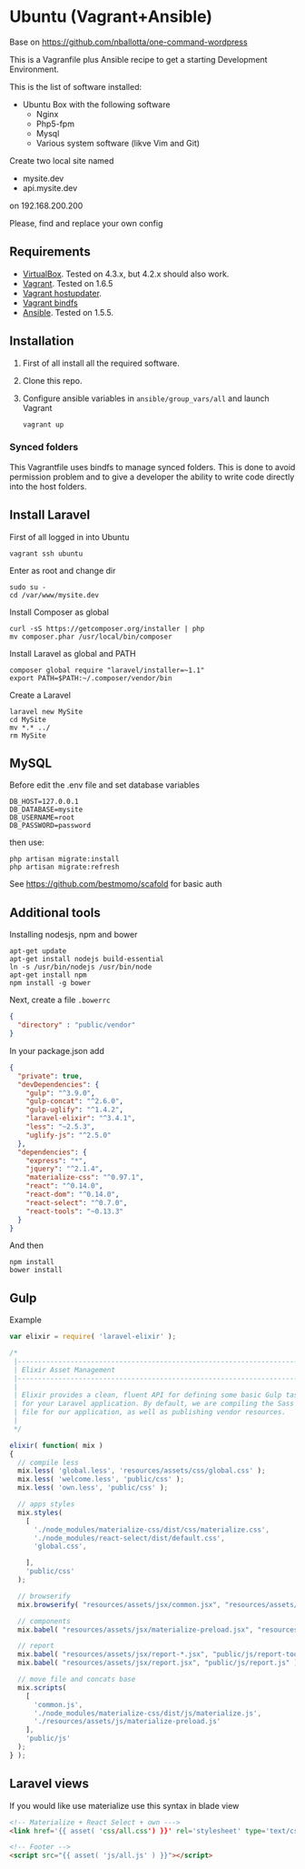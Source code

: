 # Ubuntu (Vagrant+Ansible)

Base on https://github.com/nballotta/one-command-wordpress

This is a Vagranfile plus Ansible recipe to get a starting Development Environment.

This is the list of software installed:

- Ubuntu Box with the following software
  - Nginx
  - Php5-fpm
  - Mysql
  - Various system software (likve Vim and Git)

Create two local site named

* mysite.dev
* api.mysite.dev

on 192.168.200.200

Please, find and replace your own config

## Requirements

- [VirtualBox](https://www.virtualbox.org/wiki/Downloads). Tested on 4.3.x, but 4.2.x should also work.
- [Vagrant](http://www.vagrantup.com/downloads.html). Tested on 1.6.5
- [Vagrant hostupdater](https://github.com/cogitatio/vagrant-hostsupdater).
- [Vagrant bindfs](https://github.com/gael-ian/vagrant-bindfs)
- [Ansible](http://docs.ansible.com/intro_installation.html). Tested on 1.5.5.

## Installation

1. First of all install all the required software.

2. Clone this repo.

3. Configure ansible variables in `ansible/group_vars/all` and launch Vagrant

    ```shell
    vagrant up
    ```

### Synced folders

This Vagrantfile uses bindfs to manage synced folders. This is done to avoid permission problem and to give a developer the ability to write code directly into the host folders.

## Install Laravel

First of all logged in into Ubuntu

```shell
vagrant ssh ubuntu
```

Enter as root and change dir

```shell
sudo su -
cd /var/www/mysite.dev
```

Install Composer as global

```shell
curl -sS https://getcomposer.org/installer | php
mv composer.phar /usr/local/bin/composer
```

Install Laravel as global and PATH

```shell
composer global require "laravel/installer=~1.1"
export PATH=$PATH:~/.composer/vendor/bin
```

Create a Laravel

```shell
laravel new MySite
cd MySite
mv *.* ../
rm MySite
```

## MySQL

Before edit the .env file and set database variables

```text
DB_HOST=127.0.0.1
DB_DATABASE=mysite
DB_USERNAME=root
DB_PASSWORD=password
```

then use:

```shell
php artisan migrate:install
php artisan migrate:refresh
```

See https://github.com/bestmomo/scafold for basic auth

## Additional tools

Installing nodesjs, npm and bower

```shell
apt-get update
apt-get install nodejs build-essential
ln -s /usr/bin/nodejs /usr/bin/node
apt-get install npm
npm install -g bower
```

Next, create a file `.bowerrc`

```json
{
  "directory" : "public/vendor"
}
```

In your package.json add

```json
{
  "private": true,
  "devDependencies": {
    "gulp": "^3.9.0",
    "gulp-concat": "^2.6.0",
    "gulp-uglify": "^1.4.2",
    "laravel-elixir": "^3.4.1",
    "less": "~2.5.3",
    "uglify-js": "^2.5.0"
  },
  "dependencies": {
    "express": "*",
    "jquery": "^2.1.4",
    "materialize-css": "^0.97.1",
    "react": "^0.14.0",
    "react-dom": "^0.14.0",
    "react-select": "^0.7.0",
    "react-tools": "~0.13.3"
  }
}
```

And then

```shell
npm install
bower install
```

## Gulp

Example

```js
var elixir = require( 'laravel-elixir' );

/*
 |--------------------------------------------------------------------------
 | Elixir Asset Management
 |--------------------------------------------------------------------------
 |
 | Elixir provides a clean, fluent API for defining some basic Gulp tasks
 | for your Laravel application. By default, we are compiling the Sass
 | file for our application, as well as publishing vendor resources.
 |
 */

elixir( function( mix )
{
  // compile less
  mix.less( 'global.less', 'resources/assets/css/global.css' );
  mix.less( 'welcome.less', 'public/css' );
  mix.less( 'own.less', 'public/css' );

  // apps styles
  mix.styles(
    [
      './node_modules/materialize-css/dist/css/materialize.css',
      './node_modules/react-select/dist/default.css',
      'global.css',

    ],
    'public/css'
  );

  // browserify
  mix.browserify( "resources/assets/jsx/common.jsx", "resources/assets/js/common.js" );

  // components
  mix.babel( "resources/assets/jsx/materialize-preload.jsx", "resources/assets/js/materialize-preload.js" );

  // report
  mix.babel( "resources/assets/jsx/report-*.jsx", "public/js/report-tools.js" );
  mix.babel( "resources/assets/jsx/report.jsx", "public/js/report.js" );

  // move file and concats base
  mix.scripts(
    [
      'common.js',
      './node_modules/materialize-css/dist/js/materialize.js',
      './resources/assets/js/materialize-preload.js'
    ],
    'public/js'
  );
} );
```

## Laravel views

If you would like use materialize use this syntax in blade view

```html
<!-- Materialize + React Select + own --->
<link href='{{ asset( 'css/all.css') }}' rel='stylesheet' type='text/css'>

<!-- Footer -->
<script src="{{ asset( 'js/all.js' ) }}"></script>

```
